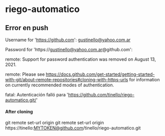 # riego-automatico



## Error en push

Username for 'https://github.com': gustinello@yahoo.com.ar

Password for 'https://gustinello@yahoo.com.ar@github.com': 

remote: Support for password authentication was removed on August 13, 2021.

remote: Please see https://docs.github.com/get-started/getting-started-with-git/about-remote-repositories#cloning-with-https-urls for information on currently recommended modes of authentication.

fatal: Autenticación falló para 'https://github.com/tinello/riego-automatico.git/'


#### After cloning

git remote set-url origin git remote set-url origin https://tinello:MYTOKEN@github.com/tinello/riego-automatico.git



